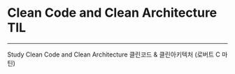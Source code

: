 # Clean Code and Clean Architecture TIL
---
Study Clean Code and Clean Architecture
클린코드 & 클린아키텍처 (로버트 C 마틴)
